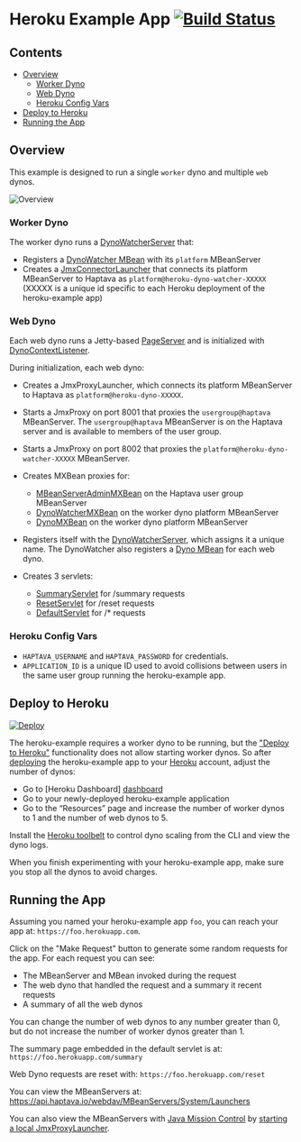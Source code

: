 # Heroku Example App [![Build Status](https://travis-ci.org/haptava/heroku-example.svg?branch=master)](https://travis-ci.org/haptava/heroku-example)

## Contents
 - [Overview](#overview)
   - [Worker Dyno](#worker-dyno)
   - [Web Dyno](#web-dyno)
   - [Heroku Config Vars](#heroku-config-vars)
 - [Deploy to Heroku](#deploy-to-heroku)
 - [Running the App](#running-the-app)

## Overview
This example is designed to run a single `worker` dyno and multiple `web` dynos.

![Overview](https://dl.dropboxusercontent.com/u/481551/haptava/overview.png)

### Worker Dyno
The worker dyno runs a [DynoWatcherServer][dynowatcherserver] that:
* Registers a [DynoWatcher MBean][dynowatchermbean] with its `platform` MBeanServer
* Creates a [JmxConnectorLauncher][jmxconnectorlauncher] that connects its platform MBeanServer
to Haptava as `platform@heroku-dyno-watcher-XXXXX`
(XXXXX is a unique id specific to each Heroku deployment of the heroku-example app)

### Web Dyno
Each web dyno runs a Jetty-based [PageServer][pageserver] and is
initialized with [DynoContextListener][dynocontextlistener].

During initialization, each web dyno:

* Creates a JmxProxyLauncher, which connects its platform MBeanServer to Haptava as `platform@heroku-dyno-XXXXX`.
 
* Starts a JmxProxy on port 8001 that proxies the `usergroup@haptava` MBeanServer.
The `usergroup@haptava` MBeanServer is on the Haptava server and is available
to members of the user group.

* Starts a JmxProxy on port 8002 that proxies the `platform@heroku-dyno-watcher-XXXXX` MBeanServer.

* Creates MXBean proxies for:
   * [MBeanServerAdminMXBean][mbeanserveradminmxbean] on the Haptava user group MBeanServer
   * [DynoWatcherMXBean][dynowatchermxbean] on the worker dyno platform MBeanServer
   * [DynoMXBean][dynomxbean] on the worker dyno platform MBeanServer
 
* Registers itself with the [DynoWatcherServer][dynowatcherserver], which assigns it a unique name.
The DynoWatcher also registers a
[Dyno MBean][dynombean] for each web dyno.

* Creates 3 servlets:
  * [SummaryServlet][summary] for /summary requests
  * [ResetServlet][reset] for /reset requests
  * [DefaultServlet][default] for /* requests

### Heroku Config Vars
* `HAPTAVA_USERNAME` and `HAPTAVA_PASSWORD` for credentials.
* `APPLICATION_ID` is a unique ID used to avoid collisions between users in the same user group running
the heroku-example app.

## Deploy to Heroku

[![Deploy](https://www.herokucdn.com/deploy/button.png)](https://heroku.com/deploy)

The heroku-example requires a worker dyno to be running, but the
["Deploy to Heroku"][deploydocs] functionality does not allow
starting worker dynos. So after [deploying][deploy]
the heroku-example app to your [Heroku][heroku] account, adjust the number of dynos:
* Go to [Heroku Dashboard] [dashboard]
* Go to your newly-deployed heroku-example application
* Go to the “Resources” page and increase the number of worker dynos to 1
and the number of web dynos to 5.

Install the [Heroku toolbelt][toolbelt] to control dyno scaling from the CLI and
view the dyno logs.

When you finish experimenting with your heroku-example app, make sure you stop all the dynos
to avoid charges.

## Running the App

Assuming you named your heroku-example app `foo`, you can reach your app at: `https://foo.herokuapp.com`.

Click on the "Make Request" button to generate some random requests for the app.
For each request you can see:
* The MBeanServer and MBean invoked during the request
* The web dyno that handled the request and a summary it recent requests
* A summary of all the web dynos

You can change the number of web dynos to any number greater than 0, but do not increase the number of
worker dynos greater than 1.

The summary page embedded in the default servlet is at: `https://foo.herokuapp.com/summary`

Web Dyno requests are reset with: `https://foo.herokuapp.com/reset`

You can view the MBeanServers at: https://api.haptava.io/webdav/MBeanServers/System/Launchers

You can also view the MBeanServers with [Java Mission Control][jmc]
by [starting a local JmxProxyLauncher][jmxproxylauncher].

[dynowatcherserver]: src/main/java/io/haptava/examples/heroku/DynoWatcherServer.java
[dynowatchermxbean]: src/main/java/io/haptava/examples/heroku/mbeans/DynoWatcherMXBean.java
[dynowatchermbean]: src/main/java/io/haptava/examples/heroku/mbeans/DynoWatcherMBean.java
[dynocontextlistener]: src/main/java/io/haptava/examples/heroku/servlets/DynoContextListener.java
[dynomxbean]: src/main/java/io/haptava/examples/heroku/mbeans/DynoMXBean.java
[dynombean]: src/main/java/io/haptava/examples/heroku/mbeans/DynoMBean.java
[summary]: src/main/java/io/haptava/examples/heroku/servlets/SummaryServlet.java
[reset]: src/main/java/io/haptava/examples/heroku/servlets/ResetServlet.java
[default]: src/main/java/io/haptava/examples/heroku/servlets/DefaultServlet.java
[pageserver]: src/main/java/io/haptava/examples/heroku/PageServer.java
[deploydocs]: https://devcenter.heroku.com/articles/heroku-button
[deploy]: https://heroku.com/deploy?template=https://github.com/haptava/heroku-example
[heroku]: http://www.heroku.com
[dashboard]: https://dashboard.heroku.com/apps
[toolbelt]: https://toolbelt.heroku.com/
[jmc]: http://www.oracle.com/technetwork/java/javaseproducts/mission-control/java-mission-control-1998576.html
[jmxconnectorlauncher]: http://docs.haptava.io/jmxconnectorlaunchers.html
[jmxproxylauncher]: http://docs.haptava.io/jmxproxylaunchers.html
[mbeanserveradminmxbean]: http://docs.haptava.io/MBeanServerAdminMXBean.html




